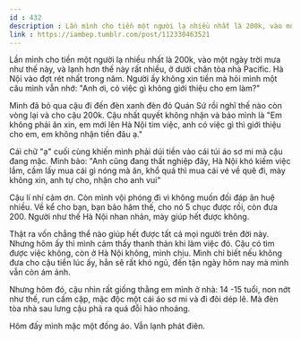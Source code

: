 ```yaml
---
id : 432
description : Lần mình cho tiền một người lạ nhiều nhất là 200k, vào một ngày trời mưa như thế này, và lạnh hơn thế này rất nhiều, ở dưới chân tòa nhà Pacific. Hà Nội vào đợt rét nhất trong năm. Người ấy không xin tiền mà hỏi mình một câu mình vẫn nhớ "Anh ơi, có việc gì không giới thiệu cho em làm?"
link : https://iambep.tumblr.com/post/112330463521
---
```


Lần mình cho tiền một người lạ nhiều nhất là 200k, vào một ngày trời mưa
như thế này, và lạnh hơn thế này rất nhiều, ở dưới chân tòa nhà Pacific.
Hà Nội vào đợt rét nhất trong năm. Người ấy không xin tiền mà hỏi mình một
câu mình vẫn nhớ: "Anh ơi, có việc gì không giới thiệu cho em làm?"

Mình đã bỏ qua cậu đi đến đèn xanh đèn đỏ Quán Sứ rồi nghĩ thế nào còn vòng
lại và cho cậu 200k. Cậu nhất quyết không nhận và bảo mình là "Em không
phải ăn xin, em mới lên Hà Nội tim việc, anh có việc gì thì giới thiệu cho
em, em không nhận tiền đâu ạ."

Cái chữ "ạ" cuối cùng khiến mình phải dúi tiền vào cái túi áo sơ mi mà cậu
đang mặc. Mình bảo: "Anh cũng đang thất nghiệp đây, Hà Nội khó kiếm việc
lắm, cầm lấy mua cái gì nóng mà ăn, khổ quá thì mua cái vé về quê đi, mày
không xin, anh tự cho, nhận cho anh vui"

Cậu lí nhí cảm ơn. Còn mình vội phóng đi vì không muốn đối đáp ân huệ nhiều.
Về kể cho bạn, bạn bảo hâm thế, cho nó 5 chục được rồi, còn đưa 200. Người
như thế Hà Nội nhan nhản, mày giúp hết được không.

Thật ra vốn chẳng thể nào giúp hết được tất cả mọi người trên đời này. Nhưng
hôm ấy thì mình cảm thấy thanh thản khi làm việc đó. Cậu có tìm được việc
không, còn ở Hà Nội không, mình chịu. Mình chỉ biết nếu không đưa cho cậu
tiền lúc ấy, hẳn sẽ rất khó ngủ, đến tận ngày hôm nay mà mình vẫn còn ám
ảnh.

Nhưng hôm đó, cậu nhìn rất giống thằng em mình ở nhà: 14 -15 tuổi, non nớt
như thế, run cầm cập, mặc độc một cái áo sơ mi và đi đôi dép lê. Mà đèn
tòa nhà sau lưng cậu phả ra quá đỗi hào nhoáng.

Hôm đấy mình mặc một đống áo. Vẫn lạnh phát điên.